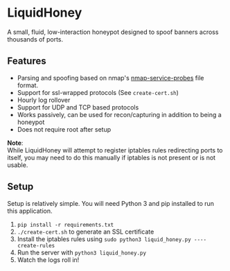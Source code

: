 # LiquidHoney
A small, fluid, low-interaction honeypot designed to spoof banners across thousands of ports. 

## Features
* Parsing and spoofing based on nmap's [nmap-service-probes](https://nmap.org/book/vscan-fileformat.html) file format.
* Support for ssl-wrapped protocols (See `create-cert.sh`)
* Hourly log rollover
* Support for UDP and TCP based protocols
* Works passively, can be used for recon/capturing in addition to being a honeypot
* Does not require root after setup

**Note**:   
While LiquidHoney will attempt to register iptables rules redirecting ports to itself, you may need to do this manually if
iptables is not present or is not usable. 

## Setup
Setup is relatively simple. You will need Python 3 and pip installed to run this application.  
1. `pip install -r requirements.txt`
2. `./create-cert.sh` to generate an SSL certificate
3. Install the iptables rules using `sudo python3 liquid_honey.py ----create-rules`
4. Run the server with `python3 liquid_honey.py`
5. Watch the logs roll in!
